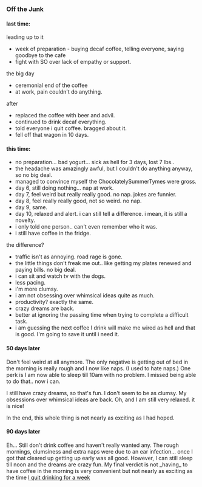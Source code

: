 ### Off the Junk

#### last time:

leading up to it

-   week of preparation - buying decaf coffee, telling everyone, saying
    goodbye to the cafe
-   fight with SO over lack of empathy or support.

the big day

-   ceremonial end of the coffee
-   at work, pain couldn't do anything.

after

-   replaced the coffee with beer and advil.
-   continued to drink decaf everything.
-   told everyone i quit coffee. bragged about it.
-   fell off that wagon in 10 days.

#### this time:

-   no preparation... bad yogurt... sick as hell for 3 days, lost 7
    lbs..
-   the headache was amazingly awful, but I couldn't do anything anyway,
    so no big deal.
-   managed to convince myself the ChocolatelySummerTymes were gross.
-   day 6, still doing nothing... nap at work.
-   day 7, feel weird but really really good. no nap. jokes are funnier.
-   day 8, feel really really good, not so weird. no nap.
-   day 9, same.
-   day 10, relaxed and alert. i can still tell a difference. i mean, it
    is still a novelty.
-   i only told one person.. can't even remember who it was.
-   i still have coffee in the fridge.

the difference?

-   traffic isn't as annoying. road rage is gone.
-   the little things don't freak me out.. like getting my plates
    renewed and paying bills. no big deal.
-   i can sit and watch tv with the dogs.
-   less pacing.
-   i'm more clumsy.
-   i am not obsessing over whimsical ideas quite as much.
-   productivity? exactly the same.
-   crazy dreams are back.
-   better at ignoring the passing time when trying to complete a
    difficult task.
-   i am guessing the next coffee I drink will make me wired as hell and
    that is good. I'm going to save it until i need it.

#### 50 days later

Don't feel weird at all anymore. The only negative is getting out of bed
in the morning is really rough and I now like naps. (I used to hate
naps.) One perk is I am now able to sleep till 10am with no problem. I
missed being able to do that.. now i can.

I still have crazy dreams, so that's fun. I don't seem to be as clumsy.
My obsessions over whimsical ideas are back. Oh, and I am still very
relaxed. it is nice!

In the end, this whole thing is not nearly as exciting as I had hoped.

#### 90 days later

Eh... Still don't drink coffee and haven't really wanted any. The rough
mornings, clumsiness and extra naps were due to an ear infection... once
I got that cleared up getting up early was all good. However, I can
still sleep till noon and the dreams are crazy fun. My final verdict is
not \_having\_ to have coffee in the morning is very convenient but not
nearly as exciting as the time [I quit drinking for a
week](iQuitDrinkingForAWeek.html)
